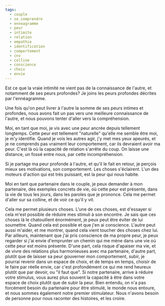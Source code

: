 ```yaml
---
tags:
  - couple
  - se_comprendre
  - enneagramme
  - peur
  - intimite
  - relation
  - empathie
  - identification
  - comportement
  - cnv
  - colline
  - conscience
  - choix
  - envie
---
```

Est ce que la vraie intimité ne vient pas de la connaissance de l'autre, et notamment de ses peurs profondes?
Je joins les peurs profondes décrites par l'ennéagramme.

Une fois qu'on peut livrer à l'autre la somme de ses peurs intimes et profondes, nous avons fait un pas vers une meilleure connaissance de l'autre, et nous pouvons tenter d'aller vers la compréhension.

Moi, en tant que moi, je vis avec une peur ancrée  depuis tellement longtemps. Cette peur est tellement "naturelle" qu'elle me semble être moi, je m'y identifie.
Quand je vois les autres agir, j'y met mes yeux apeurés, et je ne comprends pas vraiment leur comportement, car ils devraient avoir ma peur. 
C'est là où la capacité de relation s'arrête du coup. On laisse une distance, un fossé entre nous, par cette incompréhension.

Si je partage ma peur profonde à l'autre, et qu'il le fait en retour, je perçois mieux ses motivations, son comportement. Les choses s'éclairent.
L'un des moteurs d'action qui est très puissant, est la peur qui nous habite.

Moi en tant que partenaire dans le couple, je peux demander à mon partenaire, des exemples concrets de vie, où cette peur est présente, dans la vie de tous les jours, dans les paroles que je prononce.
Cela me permet d'aller sur sa colline, et de voir ce qu'il y vit.

Cela me permet plusieurs choses. L'une de ces choses, est d'essayer si cela m'est possible de réduire mes stimuli à son encontre. Je sais que ces choses là le chatouillent énormément, je peux peut être éviter de lui soumettre. Quand cela est possible et que j'en ai conscience. L'autre peut aussi m'aider, et me montrer, quand cela vient toucher des choses chez lui.
Par ailleurs, maintenant que j'ai pris conscience de ma propre peur, je peux regarder si j'ai envie d'emprunter un chemin qui me mène dans une vie où cette peur est moins présente. D'une part, cela risque d'apaiser ma vie, et de vivre des relations plus harmonieuses avec ma partenaire, d'autre part, plutôt que de laisser sa peur gouverner mon comportement, subir, je pourrai revenir dans un espace de choix, et de temps en temps, choisir de le faire par réelle envie, car c'est profondément ce qui me rend heureux plutôt que par devoir, ou "il faut que".
Si notre partenaire, arrive à réduire votre stimulus, vous aurez plus souvent la capacité à être dans votre espace de choix plutôt que de subir la peur. Bien entendu, on n'a pas forcément besoin du partenaire pour être stimulé, le monde nous entoure, et nous sommes également notre premier stimulateur. Nous n'avons besoin de personne pour nous raconter des histoires, et les croire.

